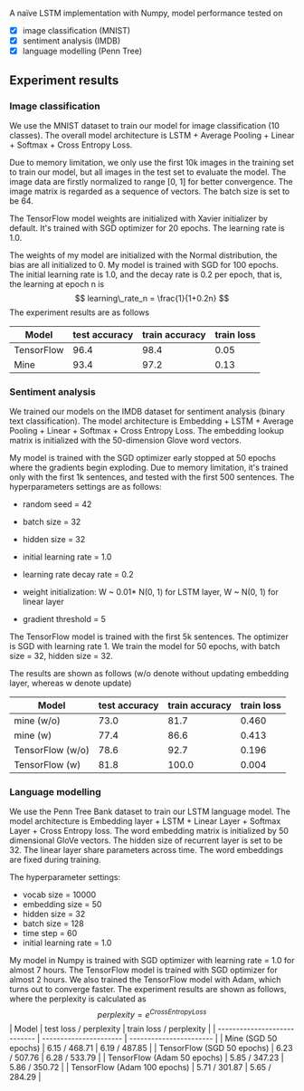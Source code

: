A naïve LSTM implementation with Numpy, model performance tested on

- [x] image classification (MNIST)
- [x] sentiment analysis (IMDB)
- [x] language modelling (Penn Tree)

##  Experiment results

### Image classification

We use the MNIST dataset to train our model for image classification (10 classes). The overall model architecture is LSTM + Average Pooling + Linear + Softmax + Cross Entropy Loss.

Due to memory limitation, we only use the first 10k images in the training set to train our model, but all images in the test set to evaluate the model. The image data are firstly normalized to range [0, 1] for better convergence. The image matrix is regarded as a sequence of vectors. The batch size is set to be 64. 

The TensorFlow model weights are initialized with Xavier initializer by default. It's trained with SGD optimizer for 20 epochs. The learning rate is 1.0.

The weights of my model are initialized with the Normal distribution, the bias are all initialized to 0. My model is trained with SGD for 100 epochs. The initial learning rate is 1.0, and the decay rate is 0.2 per epoch, that is, the learning at epoch n is
$$
learning\_rate_n = \frac{1}{1+0.2n}
$$
The experiment results are as follows

| Model      | test accuracy | train accuracy | train loss |
| ---------- | ------------- | -------------- | ---------- |
| TensorFlow | 96.4          | 98.4           | 0.05       |
| Mine       | 93.4          | 97.2           | 0.13       |

### Sentiment analysis

We trained our models on the IMDB dataset for sentiment analysis (binary text classification). The model architecture is Embedding + LSTM + Average Pooling + Linear + Softmax + Cross Entropy Loss. The embedding lookup matrix is initialized with the 50-dimension Glove word vectors.

My model is trained with the SGD optimizer early stopped at 50 epochs where the gradients begin exploding. Due to memory limitation, it's trained only with the first 1k sentences, and tested with the first 500 sentences. The hyperparameters settings are as follows:

* random seed = 42

* batch size = 32

* hidden size = 32
* initial learning rate = 1.0

* learning rate decay rate = 0.2

* weight initialization: W ~ 0.01* N(0, 1) for LSTM layer, W ~ N(0, 1) for linear layer

* gradient threshold = 5

The TensorFlow model is trained with the first 5k sentences. The optimizer is SGD with learning rate 1. We train the model for 50 epochs, with batch size = 32, hidden size = 32.

The results are shown as follows (w/o denote without updating embedding layer, whereas w denote update)

| Model            | test accuracy | train accuracy | train loss |
| ---------------- | ------------- | -------------- | ---------- |
| mine (w/o)       | 73.0          | 81.7           | 0.460      |
| mine (w)         | 77.4          | 86.6           | 0.413      |
| TensorFlow (w/o) | 78.6          | 92.7           | 0.196      |
| TensorFlow (w)   | 81.8          | 100.0          | 0.004      |

### Language modelling

We use the Penn Tree Bank dataset to train our LSTM language model. The model architecture is Embedding layer + LSTM + Linear Layer + Softmax Layer + Cross Entropy loss. The word embedding matrix is initialized by 50 dimensional GloVe vectors. The hidden size of recurrent layer is set to be 32. The linear layer share parameters across time. The word embeddings are fixed during training.

The hyperparameter settings:

* vocab size = 10000
* embedding size = 50
* hidden size = 32
* batch size = 128
* time step = 60
* initial learning rate = 1.0

My model in Numpy is trained with SGD optimizer with learning rate = 1.0 for almost 7 hours. The TensorFlow model is trained with SGD optimizer for  almost 2 hours. We also trained the TensorFlow model with Adam, which turns out to converge faster.  The experiment results are shown as follows, where the perplexity is calculated as 
$$
perplexity = e^{CrossEntropyLoss}
$$
| Model                        | test loss / perplexity | train loss / perplexity |
| ---------------------------- | ---------------------- | ----------------------- |
| Mine (SGD 50 epochs)         | 6.15 / 468.71          | 6.19 / 487.85           |
| TensorFlow (SGD 50 epochs)   | 6.23 / 507.76          | 6.28 / 533.79           |
| TensorFlow (Adam 50 epochs)  | 5.85 / 347.23          | 5.86 / 350.72           |
| TensorFlow (Adam 100 epochs) | 5.71 / 301.87          | 5.65 / 284.29           |
